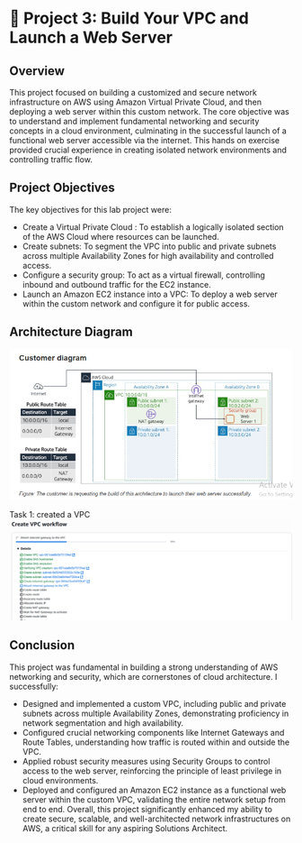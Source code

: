 # 📂 Project 3: Build Your VPC and Launch a Web Server
## Overview
This project focused on building a customized and secure network infrastructure on AWS using Amazon Virtual Private Cloud, and then deploying a web server within this custom network. The core objective was to understand and implement fundamental networking and security concepts in a cloud environment, culminating in the successful launch of a functional web server accessible via the internet. This hands on exercise provided crucial experience in creating isolated network environments and controlling traffic flow.

## Project Objectives
The key objectives for this lab project were:
- Create a Virtual Private Cloud : To establish a logically isolated section of the AWS Cloud where resources can be launched.
- Create subnets: To segment the VPC into public and private subnets across multiple Availability Zones for high availability and controlled access.
- Configure a security group: To act as a virtual firewall, controlling inbound and outbound traffic for the EC2 instance.
- Launch an Amazon EC2 instance into a VPC: To deploy a web server within the custom network and configure it for public access.

## Architecture Diagram

![image alt](https://github.com/Nndoza/AWS-re-start-Program/blob/01510de5c1ace699f193ce77651712c69b32fa6d/Project%203%20images/Screenshot%202025-08-05%20232109.png)

Task 1: created a VPC
![image alt](https://github.com/Nndoza/AWS-re-start-Program/blob/511da98c7e59141da4c37f65da69a57c9104ab0f/Project%203%20images/task%201%20creating%20a%20vpc%20in%20action.png)








## Conclusion
This project was fundamental in building a strong understanding of AWS networking and security, which are cornerstones of cloud architecture. I successfully:
- Designed and implemented a custom VPC, including public and private subnets across multiple Availability Zones, demonstrating proficiency in network segmentation and high availability.
- Configured crucial networking components like Internet Gateways and Route Tables, understanding how traffic is routed within and outside the VPC.
- Applied robust security measures using Security Groups to control access to the web server, reinforcing the principle of least privilege in cloud environments.
- Deployed and configured an Amazon EC2 instance as a functional web server within the custom VPC, validating the entire network setup from end to end.
Overall, this project significantly enhanced my ability to create secure, scalable, and well-architected network infrastructures on AWS, a critical skill for any aspiring Solutions Architect.

